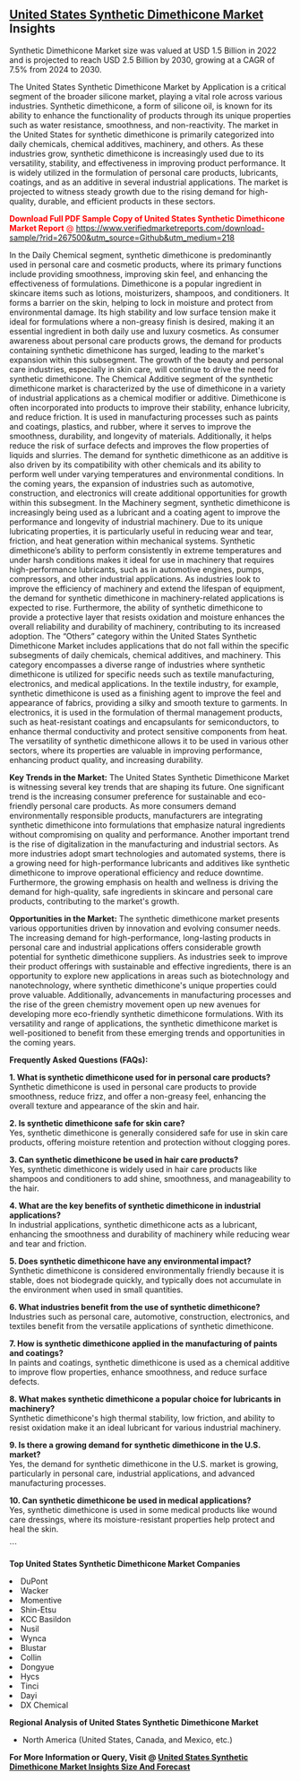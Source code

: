 <h2><a href="https://www.verifiedmarketreports.com/download-sample/?rid=267500&amp;utm_source=Github&amp;utm_medium=218" target="_blank">United States Synthetic Dimethicone Market</a> Insights</h2><p>Synthetic Dimethicone Market size was valued at USD 1.5 Billion in 2022 and is projected to reach USD 2.5 Billion by 2030, growing at a CAGR of 7.5% from 2024 to 2030.</p><p> <p>The United States Synthetic Dimethicone Market by Application is a critical segment of the broader silicone market, playing a vital role across various industries. Synthetic dimethicone, a form of silicone oil, is known for its ability to enhance the functionality of products through its unique properties such as water resistance, smoothness, and non-reactivity. The market in the United States for synthetic dimethicone is primarily categorized into daily chemicals, chemical additives, machinery, and others. As these industries grow, synthetic dimethicone is increasingly used due to its versatility, stability, and effectiveness in improving product performance. It is widely utilized in the formulation of personal care products, lubricants, coatings, and as an additive in several industrial applications. The market is projected to witness steady growth due to the rising demand for high-quality, durable, and efficient products in these sectors. <p><span class=""><span style="color: #ff0000;"><strong>Download Full PDF Sample Copy of United States Synthetic Dimethicone Market Report</strong> @ </span><a href="https://www.verifiedmarketreports.com/download-sample/?rid=267500&amp;utm_source=Github&amp;utm_medium=218" target="_blank">https://www.verifiedmarketreports.com/download-sample/?rid=267500&amp;utm_source=Github&amp;utm_medium=218</a></span></p></p> <p>In the Daily Chemical segment, synthetic dimethicone is predominantly used in personal care and cosmetic products, where its primary functions include providing smoothness, improving skin feel, and enhancing the effectiveness of formulations. Dimethicone is a popular ingredient in skincare items such as lotions, moisturizers, shampoos, and conditioners. It forms a barrier on the skin, helping to lock in moisture and protect from environmental damage. Its high stability and low surface tension make it ideal for formulations where a non-greasy finish is desired, making it an essential ingredient in both daily use and luxury cosmetics. As consumer awareness about personal care products grows, the demand for products containing synthetic dimethicone has surged, leading to the market's expansion within this subsegment. The growth of the beauty and personal care industries, especially in skin care, will continue to drive the need for synthetic dimethicone. The Chemical Additive segment of the synthetic dimethicone market is characterized by the use of dimethicone in a variety of industrial applications as a chemical modifier or additive. Dimethicone is often incorporated into products to improve their stability, enhance lubricity, and reduce friction. It is used in manufacturing processes such as paints and coatings, plastics, and rubber, where it serves to improve the smoothness, durability, and longevity of materials. Additionally, it helps reduce the risk of surface defects and improves the flow properties of liquids and slurries. The demand for synthetic dimethicone as an additive is also driven by its compatibility with other chemicals and its ability to perform well under varying temperatures and environmental conditions. In the coming years, the expansion of industries such as automotive, construction, and electronics will create additional opportunities for growth within this subsegment. In the Machinery segment, synthetic dimethicone is increasingly being used as a lubricant and a coating agent to improve the performance and longevity of industrial machinery. Due to its unique lubricating properties, it is particularly useful in reducing wear and tear, friction, and heat generation within mechanical systems. Synthetic dimethicone’s ability to perform consistently in extreme temperatures and under harsh conditions makes it ideal for use in machinery that requires high-performance lubricants, such as in automotive engines, pumps, compressors, and other industrial applications. As industries look to improve the efficiency of machinery and extend the lifespan of equipment, the demand for synthetic dimethicone in machinery-related applications is expected to rise. Furthermore, the ability of synthetic dimethicone to provide a protective layer that resists oxidation and moisture enhances the overall reliability and durability of machinery, contributing to its increased adoption. The “Others” category within the United States Synthetic Dimethicone Market includes applications that do not fall within the specific subsegments of daily chemicals, chemical additives, and machinery. This category encompasses a diverse range of industries where synthetic dimethicone is utilized for specific needs such as textile manufacturing, electronics, and medical applications. In the textile industry, for example, synthetic dimethicone is used as a finishing agent to improve the feel and appearance of fabrics, providing a silky and smooth texture to garments. In electronics, it is used in the formulation of thermal management products, such as heat-resistant coatings and encapsulants for semiconductors, to enhance thermal conductivity and protect sensitive components from heat. The versatility of synthetic dimethicone allows it to be used in various other sectors, where its properties are valuable in improving performance, enhancing product quality, and increasing durability. <p><strong>Key Trends in the Market:</strong> The United States Synthetic Dimethicone Market is witnessing several key trends that are shaping its future. One significant trend is the increasing consumer preference for sustainable and eco-friendly personal care products. As more consumers demand environmentally responsible products, manufacturers are integrating synthetic dimethicone into formulations that emphasize natural ingredients without compromising on quality and performance. Another important trend is the rise of digitalization in the manufacturing and industrial sectors. As more industries adopt smart technologies and automated systems, there is a growing need for high-performance lubricants and additives like synthetic dimethicone to improve operational efficiency and reduce downtime. Furthermore, the growing emphasis on health and wellness is driving the demand for high-quality, safe ingredients in skincare and personal care products, contributing to the market's growth. <p><strong>Opportunities in the Market:</strong> The synthetic dimethicone market presents various opportunities driven by innovation and evolving consumer needs. The increasing demand for high-performance, long-lasting products in personal care and industrial applications offers considerable growth potential for synthetic dimethicone suppliers. As industries seek to improve their product offerings with sustainable and effective ingredients, there is an opportunity to explore new applications in areas such as biotechnology and nanotechnology, where synthetic dimethicone's unique properties could prove valuable. Additionally, advancements in manufacturing processes and the rise of the green chemistry movement open up new avenues for developing more eco-friendly synthetic dimethicone formulations. With its versatility and range of applications, the synthetic dimethicone market is well-positioned to benefit from these emerging trends and opportunities in the coming years. <p><strong>Frequently Asked Questions (FAQs):</strong></p> <p><strong>1. What is synthetic dimethicone used for in personal care products?</strong><br> Synthetic dimethicone is used in personal care products to provide smoothness, reduce frizz, and offer a non-greasy feel, enhancing the overall texture and appearance of the skin and hair.</p> <p><strong>2. Is synthetic dimethicone safe for skin care?</strong><br> Yes, synthetic dimethicone is generally considered safe for use in skin care products, offering moisture retention and protection without clogging pores.</p> <p><strong>3. Can synthetic dimethicone be used in hair care products?</strong><br> Yes, synthetic dimethicone is widely used in hair care products like shampoos and conditioners to add shine, smoothness, and manageability to the hair.</p> <p><strong>4. What are the key benefits of synthetic dimethicone in industrial applications?</strong><br> In industrial applications, synthetic dimethicone acts as a lubricant, enhancing the smoothness and durability of machinery while reducing wear and tear and friction.</p> <p><strong>5. Does synthetic dimethicone have any environmental impact?</strong><br> Synthetic dimethicone is considered environmentally friendly because it is stable, does not biodegrade quickly, and typically does not accumulate in the environment when used in small quantities.</p> <p><strong>6. What industries benefit from the use of synthetic dimethicone?</strong><br> Industries such as personal care, automotive, construction, electronics, and textiles benefit from the versatile applications of synthetic dimethicone.</p> <p><strong>7. How is synthetic dimethicone applied in the manufacturing of paints and coatings?</strong><br> In paints and coatings, synthetic dimethicone is used as a chemical additive to improve flow properties, enhance smoothness, and reduce surface defects.</p> <p><strong>8. What makes synthetic dimethicone a popular choice for lubricants in machinery?</strong><br> Synthetic dimethicone's high thermal stability, low friction, and ability to resist oxidation make it an ideal lubricant for various industrial machinery.</p> <p><strong>9. Is there a growing demand for synthetic dimethicone in the U.S. market?</strong><br> Yes, the demand for synthetic dimethicone in the U.S. market is growing, particularly in personal care, industrial applications, and advanced manufacturing processes.</p> <p><strong>10. Can synthetic dimethicone be used in medical applications?</strong><br> Yes, synthetic dimethicone is used in some medical products like wound care dressings, where its moisture-resistant properties help protect and heal the skin.</p> ```</p><p><strong>Top United States Synthetic Dimethicone Market Companies</strong></p><div data-test-id=""><p><li>DuPont</li><li> Wacker</li><li> Momentive</li><li> Shin-Etsu</li><li> KCC Basildon</li><li> Nusil</li><li> Wynca</li><li> Blustar</li><li> Collin</li><li> Dongyue</li><li> Hycs</li><li> Tinci</li><li> Dayi</li><li> DX Chemical</li></p><div><strong>Regional Analysis of&nbsp;United States Synthetic Dimethicone Market</strong></div><ul><li dir="ltr"><p dir="ltr">North America&nbsp;(United States, Canada, and Mexico, etc.)</p></li></ul><p><strong>For More Information or Query, Visit @&nbsp;</strong><strong><a href="https://www.verifiedmarketreports.com/product/synthetic-dimethicone-market/?utm_source=Github&amp;utm_medium=218" target="_blank">United States Synthetic Dimethicone Market Insights Size And Forecast</a></strong></p></div>
